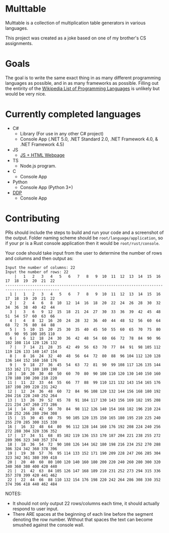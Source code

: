 # Multtable
Multtable is a collection of multiplication table generators in various languages.

This project was created as a joke based on one of my brother's CS assignments.

# Goals
The goal is to write the same exact thing in as many different programming languages as possible, and in as many frameworks as possible.
Filling out the entirity of the [Wikipedia List of Programming Languages](https://en.wikipedia.org/wiki/List_of_programming_languages) is unlikely but would be very nice.

# Currently completed languages
 * C#
   * Library (For use in any other C# project)
   * Console App (.NET 5.0, .NET Standard 2.0, .NET Framework 4.0, & .NET Framework 4.5)
 * JS
   * [JS + HTML Webpage](https://ppeb.me/multtable/)
 * TS
   * Node.js program.
 * C
   * Console App
 * Python
   * Console App (Python 3+)
 * [DDP](https://github.com/NotLe0n/Die-Deutsche-Programmiersprache)
   * Console App

# Contributing
PRs should include the steps to build and run your code and a screenshot of the output. Folder naming scheme should be `root/language/application`, so if your pr is a Rust console application then it would be `root/rust/console`.

Your code should take input from the user to determine the number of rows and
columns and then output as:
```
Input the number of columns: 22
Input the number of rows: 22
    |   1   2   3   4   5   6   7   8   9  10  11  12  13  14  15  16  17  18  19  20  21  22
----------------------------------------------------------------------------------------------
  1 |   1   2   3   4   5   6   7   8   9  10  11  12  13  14  15  16  17  18  19  20  21  22
  2 |   2   4   6   8  10  12  14  16  18  20  22  24  26  28  30  32  34  36  38  40  42  44
  3 |   3   6   9  12  15  18  21  24  27  30  33  36  39  42  45  48  51  54  57  60  63  66
  4 |   4   8  12  16  20  24  28  32  36  40  44  48  52  56  60  64  68  72  76  80  84  88
  5 |   5  10  15  20  25  30  35  40  45  50  55  60  65  70  75  80  85  90  95 100 105 110
  6 |   6  12  18  24  30  36  42  48  54  60  66  72  78  84  90  96 102 108 114 120 126 132
  7 |   7  14  21  28  35  42  49  56  63  70  77  84  91  98 105 112 119 126 133 140 147 154
  8 |   8  16  24  32  40  48  56  64  72  80  88  96 104 112 120 128 136 144 152 160 168 176
  9 |   9  18  27  36  45  54  63  72  81  90  99 108 117 126 135 144 153 162 171 180 189 198
 10 |  10  20  30  40  50  60  70  80  90 100 110 120 130 140 150 160 170 180 190 200 210 220
 11 |  11  22  33  44  55  66  77  88  99 110 121 132 143 154 165 176 187 198 209 220 231 242
 12 |  12  24  36  48  60  72  84  96 108 120 132 144 156 168 180 192 204 216 228 240 252 264
 13 |  13  26  39  52  65  78  91 104 117 130 143 156 169 182 195 208 221 234 247 260 273 286
 14 |  14  28  42  56  70  84  98 112 126 140 154 168 182 196 210 224 238 252 266 280 294 308
 15 |  15  30  45  60  75  90 105 120 135 150 165 180 195 210 225 240 255 270 285 300 315 330
 16 |  16  32  48  64  80  96 112 128 144 160 176 192 208 224 240 256 272 288 304 320 336 352
 17 |  17  34  51  68  85 102 119 136 153 170 187 204 221 238 255 272 289 306 323 340 357 374
 18 |  18  36  54  72  90 108 126 144 162 180 198 216 234 252 270 288 306 324 342 360 378 396
 19 |  19  38  57  76  95 114 133 152 171 190 209 228 247 266 285 304 323 342 361 380 399 418
 20 |  20  40  60  80 100 120 140 160 180 200 220 240 260 280 300 320 340 360 380 400 420 440
 21 |  21  42  63  84 105 126 147 168 189 210 231 252 273 294 315 336 357 378 399 420 441 462
 22 |  22  44  66  88 110 132 154 176 198 220 242 264 286 308 330 352 374 396 418 440 462 484
 ```
 NOTES:
   * It should not only output 22 rows/columns each time, it should actually respond to user input.
   * There ARE spaces at the beginning of each line before the segment denoting the row number. Without that spaces the text can become smushed against the console wall.
